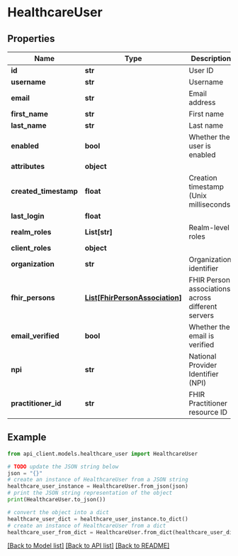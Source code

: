 # HealthcareUser


## Properties

Name | Type | Description | Notes
------------ | ------------- | ------------- | -------------
**id** | **str** | User ID | 
**username** | **str** | Username | 
**email** | **str** | Email address | 
**first_name** | **str** | First name | 
**last_name** | **str** | Last name | 
**enabled** | **bool** | Whether the user is enabled | 
**attributes** | **object** |  | [optional] 
**created_timestamp** | **float** | Creation timestamp (Unix milliseconds) | [optional] 
**last_login** | **float** |  | [optional] 
**realm_roles** | **List[str]** | Realm-level roles | [optional] 
**client_roles** | **object** |  | [optional] 
**organization** | **str** | Organization identifier | [optional] 
**fhir_persons** | [**List[FhirPersonAssociation]**](FhirPersonAssociation.md) | FHIR Person associations across different servers | [optional] 
**email_verified** | **bool** | Whether the email is verified | [optional] 
**npi** | **str** | National Provider Identifier (NPI) | [optional] 
**practitioner_id** | **str** | FHIR Practitioner resource ID | [optional] 

## Example

```python
from api_client.models.healthcare_user import HealthcareUser

# TODO update the JSON string below
json = "{}"
# create an instance of HealthcareUser from a JSON string
healthcare_user_instance = HealthcareUser.from_json(json)
# print the JSON string representation of the object
print(HealthcareUser.to_json())

# convert the object into a dict
healthcare_user_dict = healthcare_user_instance.to_dict()
# create an instance of HealthcareUser from a dict
healthcare_user_from_dict = HealthcareUser.from_dict(healthcare_user_dict)
```
[[Back to Model list]](../README.md#documentation-for-models) [[Back to API list]](../README.md#documentation-for-api-endpoints) [[Back to README]](../README.md)


